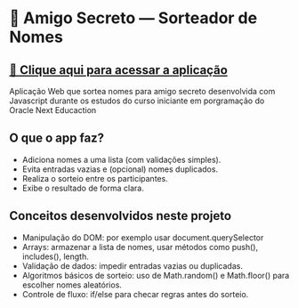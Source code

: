 <h1> 🎁 Amigo Secreto — Sorteador de Nomes </h1>


<h2><a href="https://carolsabara.github.io/amigo_secreto/">🔗 Clique aqui para acessar a aplicação</a></h2>

<p>Aplicação Web que sortea nomes para amigo secreto desenvolvida com Javascript durante os estudos do curso iniciante em porgramação do Oracle Next Educaction</p>

<h2> O que o app faz?</h2>
    <ul> 
        <li>Adiciona nomes a uma lista (com validações simples). </li>
        <li>Evita entradas vazias e (opcional) nomes duplicados.</li>
        <li>Realiza o sorteio entre os participantes.</li>
        <li>Exibe o resultado de forma clara.</li>
    </ul>

<h2>Conceitos desenvolvidos neste projeto</h2>
    <ul>
        <li>Manipulação do DOM: por exemplo usar document.querySelector</li>
        <li>Arrays: armazenar a lista de nomes, usar métodos como push(), includes(), length.</li>
        <li>Validação de dados: impedir entradas vazias ou duplicadas.</li>
        <li>Algoritmos básicos de sorteio: uso de Math.random() e Math.floor() para escolher nomes aleatórios.</li>
        <li>Controle de fluxo: if/else para checar regras antes do sorteio.</li>
    </ul>
